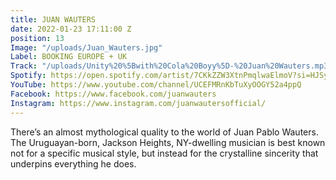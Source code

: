 ```yaml
---
title: JUAN WAUTERS
date: 2022-01-23 17:11:00 Z
position: 13
Image: "/uploads/Juan_Wauters.jpg"
Label: BOOKING EUROPE + UK
Track: "/uploads/Unity%20%5Bwith%20Cola%20Boyy%5D-%20Juan%20Wauters.mp3"
Spotify: https://open.spotify.com/artist/7CKkZZW3XtnPmqlwaElmoV?si=HJSy2U1iSEyinrub3HjNLw
YouTube: https://www.youtube.com/channel/UCEFMRnKbTuXyOOGY52a4ppQ
Facebook: https://www.facebook.com/juanwauters
Instagram: https://www.instagram.com/juanwautersofficial/
---
```


There’s an almost mythological quality to the world of Juan Pablo Wauters. The Uruguayan-born, Jackson Heights, NY-dwelling musician is best known not for a specific musical style, but instead for the crystalline sincerity that underpins everything he does.